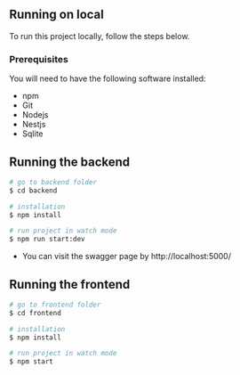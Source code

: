 ## Running on local

To run this project locally, follow the steps below.

### Prerequisites

You will need to have the following software installed:
* npm
* Git
* Nodejs
* Nestjs
* Sqlite

## Running the backend

```bash
# go to backend folder
$ cd backend

# installation
$ npm install

# run project in watch mode
$ npm run start:dev

```
- You can visit the swagger page by http://localhost:5000/

## Running the frontend

```bash
# go to frontend folder
$ cd frontend

# installation
$ npm install

# run project in watch mode
$ npm start

```